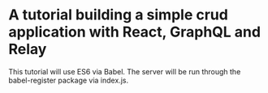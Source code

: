 # A tutorial building a simple crud application with React, GraphQL and Relay
This tutorial will use ES6 via Babel.  The server will be run through the
babel-register package via index.js.

